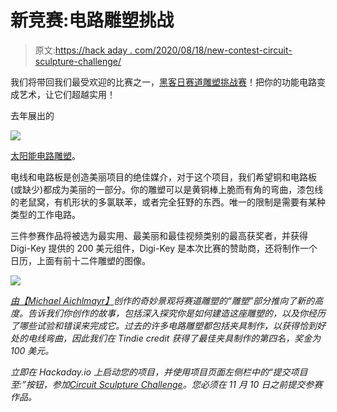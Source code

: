 # 新竞赛:电路雕塑挑战

> 原文:[https://hack aday . com/2020/08/18/new-contest-circuit-sculpture-challenge/](https://hackaday.com/2020/08/18/new-contest-circuit-sculpture-challenge/)

我们将带回我们最受欢迎的比赛之一，[黑客日赛道雕塑挑战赛](https://hackaday.io/contest/174093-circuit-sculpture-art-contest)！把你的功能电路变成艺术，让它们超越实用！

去年展出的

![](../Images/299b95867aef131068fd2bfb0cd96e81.png)

[太阳能电路雕塑](https://hackaday.com/2019/04/04/solar-circuit-sculpture-pumms-the-night-away/)。

电线和电路板是创造美丽项目的绝佳媒介，对于这个项目，我们希望铜和电路板(或缺少)都成为美丽的一部分。你的雕塑可以是黄铜棒上脆而有角的弯曲，漆包线的老鼠窝，有机形状的多氯联苯，或者完全狂野的东西。唯一的限制是需要有某种类型的工作电路。

三件参赛作品将被选为最实用、最美丽和最佳视频类别的最高获奖者，并获得 Digi-Key 提供的 200 美元组件，Digi-Key 是本次比赛的赞助商，还将制作一个日历，上面有前十二件雕塑的图像。

![](../Images/b05f182c8a31ba1cd1d44f2178cf2cdf.png)

[*由【Michael Aichlmayr】*](https://hackaday.com/2020/05/12/a-twisted-tale-of-woven-wires/)*创作的奇妙景观将赛道雕塑的“雕塑”部分推向了新的高度。告诉我们你创作的故事，包括深入探究你是如何建造这座雕塑的，以及你经历了哪些试验和错误来完成它。过去的许多电路雕塑都包括夹具制作，以获得恰到好处的电线弯曲，因此我们在 Tindie credit 获得了最佳夹具制作的第四名，奖金为 100 美元。*

 *立即在 Hackaday.io 上启动您的项目，并使用项目页面左侧栏中的“提交项目至:”按钮，参加[Circuit Sculpture Challenge](https://hackaday.io/contest/174093-circuit-sculpture-art-contest)。您必须在 11 月 10 日之前提交参赛作品。*